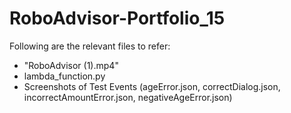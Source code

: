# RoboAdvisor-Portfolio_15

Following are the relevant files to refer:

 - "RoboAdvisor (1).mp4"
 - lambda_function.py
 - Screenshots of Test Events (ageError.json, correctDialog.json, incorrectAmountError.json, negativeAgeError.json)
